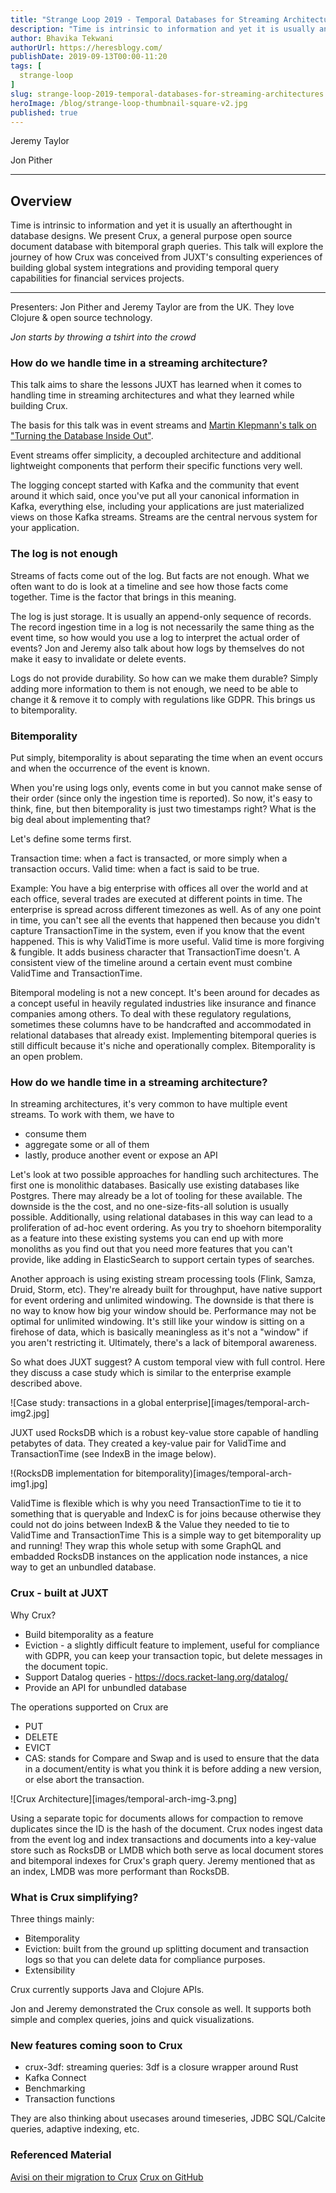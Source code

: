 ```yaml
---
title: "Strange Loop 2019 - Temporal Databases for Streaming Architectures"
description: "Time is intrinsic to information and yet it is usually an afterthought in database designs. We present Crux, a general purpose open source document database with bitemporal graph queries. This talk will explore the journey of how Crux was conceived from JUXT's consulting experiences of building global system integrations and providing temporal query capabilities for financial services projects."
author: Bhavika Tekwani
authorUrl: https://heresblogy.com/
publishDate: 2019-09-13T00:00-11:20
tags: [
  strange-loop
]
slug: strange-loop-2019-temporal-databases-for-streaming-architectures
heroImage: /blog/strange-loop-thumbnail-square-v2.jpg
published: true
---
```


<div class="container p-0 liveblog-presenters">
  <div class="row m-0">
      <p class=" mr-6 m-0">
        <span class="liveblog-presenters__name">Jeremy Taylor</span>
        <a href="https://twitter.com/refset" target="_blank" title="Twitter"><i class="fa fa-twitter pr-2"></i></a>
        <a href="https://github.com/refset" target="_blank" title="GitHub"><i class="fa fa-github pr-2"></i></a>
      </p>
  <p class=" mr-6 m-0">
        <span class="liveblog-presenters__name">Jon Pither</span>
        <a href="https://twitter.com/jonpither" target="_blank" title="Twitter"><i class="fa fa-twitter pr-2"></i></a>
        <a href="https://github.com/jonpither" target="_blank" title="GitHub"><i class="fa fa-github pr-2"></i></a>
      </p>
  </div>
</div>

---

## Overview

Time is intrinsic to information and yet it is usually an afterthought in database designs. We present Crux, a general purpose open source document database with bitemporal graph queries. This talk will explore the journey of how Crux was conceived from JUXT's consulting experiences of building global system integrations and providing temporal query capabilities for financial services projects.

---

Presenters: Jon Pither and Jeremy Taylor are from the UK. They love Clojure & open source technology.

*Jon starts by throwing a tshirt into the crowd*

### How do we handle time in a streaming architecture?

This talk aims to share the lessons JUXT has learned when it comes to handling time in streaming architectures and what they learned while building Crux.

The basis for this talk was in event streams and [Martin Klepmann's talk on "Turning the Database Inside Out"](https://martin.kleppmann.com/2015/03/04/turning-the-database-inside-out.html).

Event streams offer simplicity, a decoupled architecture and additional lightweight components that perform their specific functions very well.

The logging concept started with Kafka and the community that event around it which said, once you've put all your canonical information in Kafka, everything else, including your applications are just materialized views on those Kafka streams. Streams are the central nervous system for your application.

### The log is not enough

Streams of facts come out of the log. But facts are not enough. What we often want to do is look at a timeline and see how those facts come together.
Time is the factor that brings in this meaning.

The log is just storage. It is usually an append-only sequence of records.
The record ingestion time in a log is not necessarily the same thing as the event time, so how would you use a log to interpret the actual order of events?
Jon and Jeremy also talk about how logs by themselves do not make it easy to invalidate or delete events.

Logs do not provide durability. So how can we make them durable? Simply adding more information to them is not enough, we need to be able to change it & remove it to comply with regulations like GDPR. This brings us to bitemporality.

### Bitemporality

Put simply, bitemporality is about separating the time when an event occurs and when the occurrence of the event is known.

When you're using logs only, events come in but you cannot make sense of their order (since only the ingestion time is reported).
So now, it's easy to think, fine, but then bitemporality is just two timestamps right? What is the big deal about implementing that?

Let's define some terms first.

Transaction time: when a fact is transacted, or more simply when a transaction occurs.
Valid time: when a fact is said to be true.

Example: You have a big enterprise with offices all over the world and at each office, several trades are executed at different points in time. The enterprise is spread across different timezones as well. As of any one point in time, you can't see all the events that happened then because you didn't capture TransactionTime in the system, even if you know that the event happened. This is why ValidTime is more useful. Valid time is more forgiving & fungible. It adds business character that TransactionTime doesn't.
A consistent view of the timeline around a certain event must combine ValidTime and TransactionTime.

Bitemporal modeling is not a new concept. It's been around for decades as a concept useful in heavily regulated industries like insurance and finance companies among others. To deal with these regulatory regulations, sometimes these columns have to be handcrafted and accommodated in relational databases that already exist. Implementing bitemporal queries is still difficult because it's niche and operationally complex. Bitemporality is an open problem.

### How do we handle time in a streaming architecture?

In streaming architectures, it's very common to have multiple event streams. To work with them, we have to
- consume them
- aggregate some or all of them
- lastly, produce another event or expose an API

Let's look at two possible approaches for handling such architectures. The first one is monolithic databases. Basically use existing databases like Postgres.
There may already be a lot of tooling for these available.
The downside is the the cost, and no one-size-fits-all solution is usually possible.
Additionally, using relational databases in this way can lead to a proliferation of ad-hoc event ordering. As you try to shoehorn bitemporality as a feature into these existing systems you can end up with more monoliths as you find out that you need more features that you can't provide, like adding in ElasticSearch to support certain types of searches.

Another approach is using existing stream processing tools (Flink, Samza, Druid, Storm, etc). They're already built for throughput, have native support for event ordering and unlimited windowing. The downside is that there is no way to know how big your window should be. Performance may not be optimal for unlimited windowing. It's still like your window is sitting on a firehose of data, which is basically meaningless as it's not a "window" if you aren't restricting it. Ultimately, there's a lack of bitemporal awareness.

So what does JUXT suggest? A custom temporal view with full control.
Here they discuss a case study which is similar to the enterprise example described above.

![Case study: transactions in a global enterprise][images/temporal-arch-img2.jpg]

JUXT used RocksDB which is a robust key-value store capable of handling petabytes of data.
They created a key-value pair for ValidTime and TransactionTime (see IndexB in the image below).

!(RocksDB implementation for bitemporality)[images/temporal-arch-img1.jpg]

ValidTime is flexible which is why you need TransactionTime to tie it to something that is queryable and
IndexC is for joins because otherwise they could not do joins between IndexB & the Value they needed to tie to ValidTime and TransactionTime
This is a simple way to get bitemporality up and running! They wrap this whole setup with some GraphQL and embadded RocksDB instances on the application node instances, a nice way to get an unbundled database.


### Crux - built at JUXT

Why Crux?
- Build bitemporality as a feature
- Eviction - a slightly difficult feature to implement, useful for compliance with GDPR, you can keep your transaction topic, but delete messages in the document topic.
- Support Datalog queries - https://docs.racket-lang.org/datalog/
- Provide an API for unbundled database

The operations supported on Crux are
 - PUT
 - DELETE
 - EVICT
 - CAS: stands for Compare and Swap and is used to ensure that the data in a document/entity is what you think it is before adding a new version, or else abort the transaction.

![Crux Architecture][images/temporal-arch-img-3.png]

Using a separate topic for documents allows for compaction to remove duplicates since the ID is the hash of the document.
Crux nodes ingest data from the event log and index transactions and documents into a key-value store such as RocksDB or LMDB  which both serve as local document stores and bitemporal indexes for Crux's graph query. Jeremy mentioned that as an index, LMDB was more performant than RocksDB.

### What is Crux simplifying?

Three things mainly:
- Bitemporality
- Eviction: built from the ground up splitting document and transaction logs so that you can delete data for compliance purposes.
- Extensibility

Crux currently supports Java and Clojure APIs.

Jon and Jeremy demonstrated the Crux console as well. It supports both simple and complex queries, joins and quick visualizations.

### New features coming soon to Crux

- crux-3df: streaming queries: 3df is a closure wrapper around Rust
- Kafka Connect
- Benchmarking
- Transaction functions

They are also thinking about usecases around timeseries, JDBC SQL/Calcite queries, adaptive indexing, etc.

### Referenced Material

[Avisi on their migration to Crux](https://www.avisi.nl/blog/crux-our-final-database-migration)
[Crux on GitHub](https://github.com/juxt/crux)
